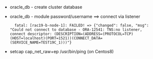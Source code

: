 
- oracle_db - create cluster database
- oracle_db - module password/username ==> connect via listener

        fatal: [rac19-b-node-1]: FAILED! => {"changed": false, "msg": "Could not connect to database - ORA-12541: TNS:no listener, connect descriptor: (DESCRIPTION=(ADDRESS=(PROTOCOL=TCP)(HOST=localhost)(PORT=1521))(CONNECT_DATA=(SERVICE_NAME=TEST19C_1)))"}

- setcap cap_net_raw+ep  /usr/bin/ping (on Centos8)

